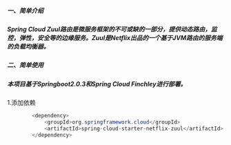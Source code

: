 ##### **一、简单介绍**

##### Spring Cloud Zuul路由是微服务框架的不可或缺的一部分，提供动态路由，监控，弹性，安全等的边缘服务。Zuul是Netflix出品的一个基于JVM路由的服务端的负载均衡器。

##### **二、简单使用**

##### **本项目基于Springboot2.0.3和Spring Cloud Finchley进行部署。**

1.添加依赖

```java
        <dependency>
            <groupId>org.springframework.cloud</groupId>
            <artifactId>spring-cloud-starter-netflix-zuul</artifactId>
        </dependency>
```



